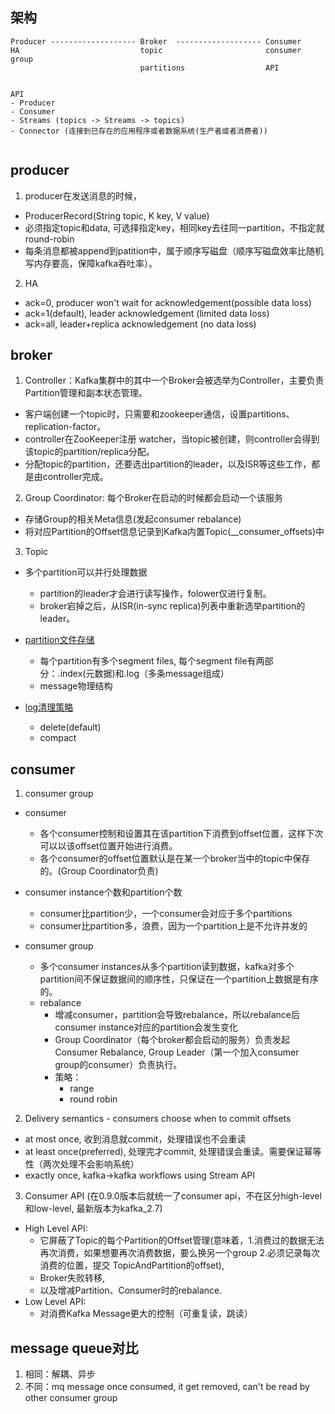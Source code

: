 ## 架构
```
Producer ------------------- Broker  ------------------- Consumer
HA                           topic                       consumer group
                             partitions                  API


API
- Producer
- Consumer 
- Streams (topics -> Streams -> topics) 
- Connector (连接到已存在的应用程序或者数据系统(生产者或者消费者))
                                                   
```
## producer
1. producer在发送消息的时候，
  - ProducerRecord(String topic, K key, V value)
  - 必须指定topic和data, 可选择指定key，相同key去往同一partition，不指定就round-robin
  - 每条消息都被append到patition中，属于顺序写磁盘（顺序写磁盘效率比随机写内存要高，保障kafka吞吐率）。
  
2. HA
  - ack=0, producer won't wait for acknowledgement(possible data loss)
  - ack=1(default), leader acknowledgement (limited data loss)
  - ack=all, leader+replica acknowledgement (no data loss)
  
   
 

## broker
1. Controller：Kafka集群中的其中一个Broker会被选举为Controller，主要负责Partition管理和副本状态管理。
  - 客户端创建一个topic时，只需要和zookeeper通信，设置partitions、replication-factor。
  - controller在ZooKeeper注册 watcher，当topic被创建，则controller会得到该topic的partition/replica分配。
  - 分配topic的partition，还要选出partition的leader，以及ISR等这些工作，都是由controller完成。
  
2. Group Coordinator: 每个Broker在启动的时候都会启动一个该服务
  - 存储Group的相关Meta信息(发起consumer rebalance)
  - 将对应Partition的Offset信息记录到Kafka内置Topic(__consumer_offsets)中

3. Topic
  - 多个partition可以并行处理数据
    - partition的leader才会进行读写操作，folower仅进行复制。
    - broker宕掉之后，从ISR(in-sync replica)列表中重新选举partition的leader。
    
  - [partition文件存储](https://tech.meituan.com/2015/01/13/kafka-fs-design-theory.html)
    - 每个partition有多个segment files, 每个segment file有两部分：.index(元数据)和.log（多条message组成）
    - message物理结构
    
  - [log清理策略](https://blog.csdn.net/abc123lzf/article/details/100738169)
    - delete(default)
    - compact
  
  


## consumer
1. consumer group
  - consumer
    - 各个consumer控制和设置其在该partition下消费到offset位置，这样下次可以以该offset位置开始进行消费。
    - 各个consumer的offset位置默认是在某一个broker当中的topic中保存的。(Group Coordinator负责) 
    
  - consumer instance个数和partition个数
    - consumer比partition少，一个consumer会对应于多个partitions
    - consumer比partition多，浪费，因为一个partition上是不允许并发的
    
  - consumer group
    - 多个consumer instances从多个partition读到数据，kafka对多个partition间不保证数据间的顺序性，只保证在一个partition上数据是有序的。
    - rebalance
      - 增减consumer，partition会导致rebalance，所以rebalance后consumer instance对应的partition会发生变化
      - Group Coordinator（每个broker都会启动的服务）负责发起Consumer Rebalance, Group Leader（第一个加入consumer group的consumer）负责执行。
      - 策略：
        - range
        - round robin


2. Delivery semantics - consumers choose when to commit offsets
  - at most once, 收到消息就commit，处理错误也不会重读
  - at least once(preferred), 处理完才commit, 处理错误会重读。需要保证幂等性（两次处理不会影响系统）
  - exactly once, kafka->kafka workflows using Stream API
  

3. Consumer API (在0.9.0版本后就统一了consumer api，不在区分high-level和low-level, 最新版本为kafka_2.7)
  - High Level API: 
    - 它屏蔽了Topic的每个Partition的Offset管理(意味着，1.消费过的数据无法再次消费，如果想要再次消费数据，要么换另一个group 2.必须记录每次消费的位置，提交                                     TopicAndPartition的offset),
    - Broker失败转移, 
    - 以及增减Partition、Consumer时的rebalance.
  - Low Level API:
    - 对消费Kafka Message更大的控制（可重复读，跳读）



## message queue对比
1. 相同：解耦、异步
2. 不同：mq message once consumed, it get removed, can't be read by other consumer group
  




